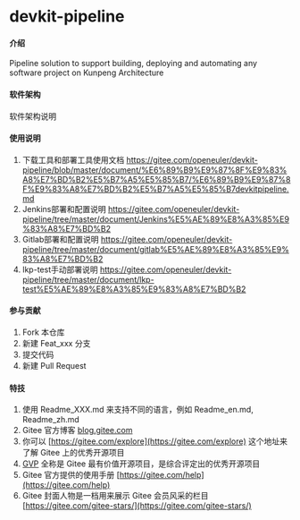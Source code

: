# devkit-pipeline

#### 介绍
Pipeline solution to support building, deploying and automating any software project on Kunpeng Architecture

#### 软件架构
软件架构说明

#### 使用说明

1.  下载工具和部署工具使用文档 https://gitee.com/openeuler/devkit-pipeline/blob/master/document/%E6%89%B9%E9%87%8F%E9%83%A8%E7%BD%B2%E5%B7%A5%E5%85%B7/%E6%89%B9%E9%87%8F%E9%83%A8%E7%BD%B2%E5%B7%A5%E5%85%B7devkitpipeline.md
2.  Jenkins部署和配置说明 https://gitee.com/openeuler/devkit-pipeline/tree/master/document/Jenkins%E5%AE%89%E8%A3%85%E9%83%A8%E7%BD%B2
3.  Gitlab部署和配置说明 https://gitee.com/openeuler/devkit-pipeline/tree/master/document/gitlab%E5%AE%89%E8%A3%85%E9%83%A8%E7%BD%B2
4.  lkp-test手动部署说明 https://gitee.com/openeuler/devkit-pipeline/tree/master/document/lkp-test%E5%AE%89%E8%A3%85%E9%83%A8%E7%BD%B2 

#### 参与贡献

1.  Fork 本仓库
2.  新建 Feat_xxx 分支
3.  提交代码
4.  新建 Pull Request


#### 特技

1.  使用 Readme\_XXX.md 来支持不同的语言，例如 Readme\_en.md, Readme\_zh.md
2.  Gitee 官方博客 [blog.gitee.com](https://blog.gitee.com)
3.  你可以 [https://gitee.com/explore](https://gitee.com/explore) 这个地址来了解 Gitee 上的优秀开源项目
4.  [GVP](https://gitee.com/gvp) 全称是 Gitee 最有价值开源项目，是综合评定出的优秀开源项目
5.  Gitee 官方提供的使用手册 [https://gitee.com/help](https://gitee.com/help)
6.  Gitee 封面人物是一档用来展示 Gitee 会员风采的栏目 [https://gitee.com/gitee-stars/](https://gitee.com/gitee-stars/)

